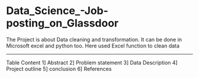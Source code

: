 # Data_Science_-Job-posting_on_Glassdoor
The Project is about Data cleaning and transformation. It can be done in Microsoft excel and python too. Here used Excel function to clean data

-----------------------------------------------------------------------------------------------------------------------------------------------------
Table Content 
1] Abstract 
2] Problem statement
3] Data Description 
4] Project outline
5] conclusion 
6] References




